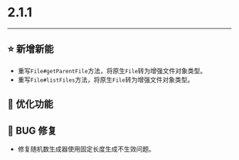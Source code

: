 # 2.1.1

---------------------

## ⭐ 新增新能

- 重写`File#getParentFile`方法，将原生`File`转为增强文件对象类型。
- 重写`File#listFiles`方法，将原生`File`转为增强文件对象类型。

## 👻 优化功能

## 🐞 BUG 修复

- 修复随机数生成器使用固定长度生成不生效问题。
